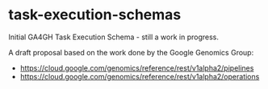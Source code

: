 # task-execution-schemas

Initial GA4GH Task Execution Schema - still a work in progress.

A draft proposal based on the work done by the Google Genomics Group:
- https://cloud.google.com/genomics/reference/rest/v1alpha2/pipelines
- https://cloud.google.com/genomics/reference/rest/v1alpha2/operations
